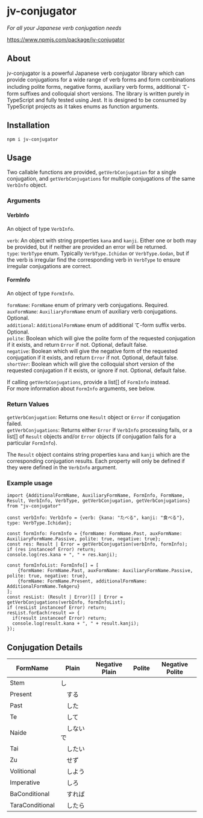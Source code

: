 # jv-conjugator
*For all your Japanese verb conjugation needs*

https://www.npmjs.com/package/jv-conjugator

## About
jv-conjugator is a powerful Japanese verb conjugator library which can provide conjugations for a wide range of verb forms and form combinations including polite forms, negative forms, auxiliary verb forms, additional て-form suffixes and colloquial short versions. The library is written purely in TypeScript and fully tested using Jest. It is designed to be consumed by TypeScript projects as it takes enums as function arguments.

## Installation
`npm i jv-conjugator`

## Usage
Two callable functions are provided, `getVerbConjugation` for a single conjugation, and `getVerbConjugations` for multiple conjugations of the same `VerbInfo` object.

### Arguments
#### VerbInfo
An object of type `VerbInfo`.

`verb`: An object with string properties `kana` and `kanji`. Either one or both may be provided, but if neither are provided an error will be returned.\
`type`: `VerbType` enum. Typically `VerbType.Ichidan` or `VerbType.Godan`, but if the verb is irregular find the corresponding verb in `VerbType` to ensure irregular conjugations are correct.
#### FormInfo
An object of type `FormInfo`.

`formName`: `FormName` enum of primary verb conjugations. Required.\
`auxFormName`: `AuxiliaryFormName` enum of auxiliary verb conjugations. Optional.\
`additional`: `AdditionalFormName` enum of additional て-form suffix verbs. Optional.\
`polite`: Boolean which will give the polite form of the requested conjugation if it exists, and return `Error` if not. Optional, default false.\
`negative`: Boolean which will give the negative form of the requested conjugation if it exists, and return `Error` if not. Optional, default false.\
`shortVer`: Boolean which will give the colloquial short version of the requested conjugation if it exists, or ignore if not. Optional, default false.

If calling `getVerbConjugations`, provide a list[] of `FormInfo` instead.\
For more information about `FormInfo` arguments, see below.

### Return Values
`getVerbConjugation`: Returns one `Result` object or `Error` if conjugation failed.\
`getVerbConjugations`: Returns either `Error` if `VerbInfo` processing fails, or a list[] of `Result` objects and/or `Error` objects (if conjugation fails for a particular `FormInfo`).

The `Result` object contains string properties `kana` and `kanji` which are the corresponding conjugation results. Each property will only be defined if they were defined in the `VerbInfo` argument.

### Example usage
```
import {AdditionalFormName, AuxiliaryFormName, FormInfo, FormName, Result, VerbInfo, VerbType, getVerbConjugation, getVerbConjugations} from "jv-conjugator"

const verbInfo: VerbInfo = {verb: {kana: "たべる", kanji: "食べる"}, type: VerbType.Ichidan};

const formInfo: FormInfo = {formName: FormName.Past, auxFormName: AuxiliaryFormName.Passive, polite: true, negative: true};
const res: Result | Error = getVerbConjugation(verbInfo, formInfo);
if (res instanceof Error) return;
console.log(res.kana + ", " + res.kanji);

const formInfoList: FormInfo[] = [
    {formName: FormName.Past, auxFormName: AuxiliaryFormName.Passive, polite: true, negative: true},
    {formName: FormName.Present, additionalFormName: AdditionalFormName.TeAgeru}
];
const resList: (Result | Error)[] | Error = getVerbConjugations(verbInfo, formInfoList);
if (resList instanceof Error) return;
resList.forEach(result => {
  if(result instanceof Error) return;
  console.log(result.kana + ", " + result.kanji);
});
```

## Conjugation Details

| FormName       | Plain     | Negative Plain | Polite    | Negative Polite |
| ---------------| ----------| ---------------|-----------|-----------------|
| Stem           |  し       |
| Present        |　する      | 
| Past           |　した      |
| Te             |　して      |
| Naide          |　しないで  |
| Tai            |　したい    |
| Zu             |　せず      |
| Volitional     |　しよう    |
| Imperative     |　しろ      |
| BaConditional  |　すれば    |
| TaraConditional|　したら    |














